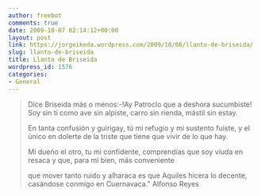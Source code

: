 ```yaml
---
author: freebot
comments: true
date: 2009-10-07 02:14:12+00:00
layout: post
link: https://jorgeikeda.wordpress.com/2009/10/06/llanto-de-briseida/
slug: llanto-de-briseida
title: Llanto de Briseida
wordpress_id: 1576
categories:
- General
---
```





<blockquote>
Dice Briseida más o menos:-!Ay
Patroclo que a deshora sucumbiste!
Soy sin ti como ave sin alpiste,
carro sin rienda, mástil sin estay.

En tanta confusión y guirigay,
tú mi refugio y mi sustento fuiste,
y el único en dolerte de la triste
que tiene que vivir de lo que hay.

Mi dueño el otro, tu mi confidente,
comprendías que soy viuda en resaca
y que, para mi bien, más conveniente

que mover tanto ruido y alharaca
es que Aquiles hicera lo decente,
casándose conmigo en Cuernavaca." Alfonso Reyes
